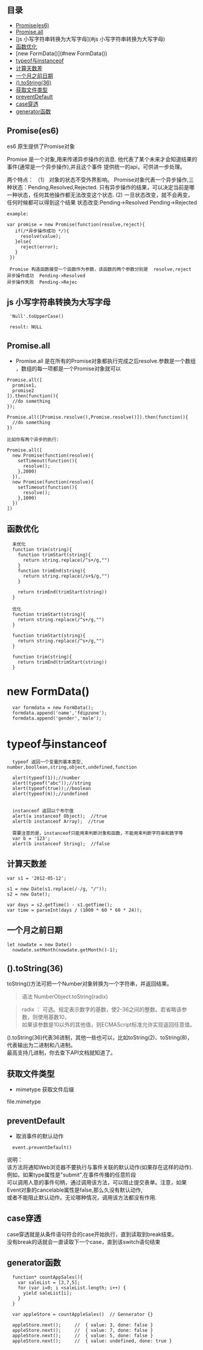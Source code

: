 ## 目录  

- [Promise(es6)](#Promise(es6))
- [Promise.all](#Promise.all)
- [js 小写字符串转换为大写字母](#js 小写字符串转换为大写字母)
- [函数优化](#函数优化)
- [new FormData()](#new FormData())
- [typeof与instanceof](#typeof与instanceof)
- [计算天数差](#计算天数差)
- [一个月之前日期](#一个月之前日期)
- [().toString(36)](#().toString(36))
- [获取文件类型](#获取文件类型)
- [preventDefault](#preventDefault)
- [case穿透](#case穿透)
- [generator函数](#generator函数)

## Promise(es6)

  es6 原生提供了Promise对象

  Promise 是一个对象,用来传递异步操作的消息. 他代表了某个未来才会知道结果的事件(通常是一个异步操作),并且这个事件
  提供统一的api，可供进一步处理。

  两个特点：
  （1） 对象的状态不受外界影响。 Promise对象代表一个异步操作,三种状态：Pending,Resolved,Rejected.
       只有异步操作的结果，可以决定当前是哪一种状态，任何其他操作都无法改变这个状态.
   (2)  一旦状态改变，就不会再变，任何时候都可以得到这个结果
        状态改变:Pending->Resolved    Pending->Rejected

   ```
   example:

   var promise = new Promise(function(resolve,reject){
      if(/*异步操作成功 */){
        resolve(value);
      }else{
        reject(error);
      }
    })

    Promise 构造函数接受一个函数作为参数，该函数的两个参数分别是  resolve,reject
   异步操作成功  Pending->Resolved    
   异步操作失败  Pending->Rejec

   ```
   

## js 小写字符串转换为大写字母
  ```
   'Null'.toUpperCase()

   result: NULL

  ```


## Promise.all
-  Promise.all 是在所有的Promise对象都执行完成之后resolve.参数是一个数组  
  ，数组的每一项都是一个Promise对象就可以  

```
Promise.all([
  promise1,
  promise2
]).then(function(){
  //do something
});

Promise.all([Promise.resolve(),Promise.resolve()]).then(function(){
  //do something
})

比如你有两个异步的执行:

Promise.all([
  new Promise(function(resolve){
    setTimeout(function(){
      resolve();
    },2000)
  }),
  new Promise(function(resolve){
    setTimeout(function(){
      resolve();
    },1000)
  })
])

```



## 函数优化

```
  未优化
  function trim(string){
    function trimStart(string){
      return string.replace(/^s+/g,"")
    }
    function trimEnd(string){
      return string.replace(/s+$/g,"")
    }

    return trimEnd(trimStart(string))
  }

  优化
  function trimStart(string){
    return string.replace(/^s+/g,"")
  }

  function trimStart(string){
    return string.replace(/^s+/g,"")
  }

  function trim(string){
    return trimEnd(trimStart(string))
  }

```


# new FormData()

```
  var formdata = new FormData();
  formdata.append('name','fdipzone');
  formdata.append('gender','male');
```



# typeof与instanceof

```
  typeof 返回一个变量的基本类型, number,boollean,string,object,undefined,function

  alert(typeof(1));//number
  alert(typeof("abc"));//string
  alert(typeof(true));//boolean
  alert(typeof(m));//undefined


  instanceof 返回以个布尔值
  alert(a instanceof Object);  //true
  alert(b instanceof Array);  //true

  需要注意的是，instanceof只能用来判断对象和函数，不能用来判断字符串和数字等
  var b = '123';
  alert(b instanceof String);  //false
```




## 计算天数差

```
var s1 = '2012-05-12';

s1 = new Date(s1.replace(/-/g, "/"));
s2 = new Date();

var days = s2.getTime() - s1.getTime();
var time = parseInt(days / (1000 * 60 * 60 * 24));

```

## 一个月之前日期

```
let nowdate = new Date()
  nowdate.setMonth(nowdate.getMonth()-1);
```



## ().toString(36)

toString()方法可把一个Number对象转换为一个字符串，并返回结果。

> 语法    NumberObject.toString(radix)

> radix  ： 可选。规定表示数字的基数，使2-36之间的整数。若省略该参数，则使用基数10，  
            如果该参数是10以外的其他值，则ECMAScript标准允许实现返回任意值。

().toString(36)代表36进制，其他一些也可以，比如toString(2)、toString(8)，代表输出为二进制和八进制。  
最高支持几进制，你去查下API文档就知道了。  

## 获取文件类型

- mimetype  获取文件后缀  

file.mimetype  

## preventDefault

- 取消事件的默认动作  

```
  event.preventDefault()
```

说明：   
  该方法将通知Web浏览器不要执行与事件关联的默认动作(如果存在这样的动作). 例如，如果type属性是"submit",在事件传播的任意阶段  
  可以调用人意的事件句柄，通过调用该方法，可以阻止提交表单。注意，如果Event对象的cancelable属性是false,那么久没有默认动作,  
  或者不能阻止默认动作。无论哪种情况，调用该方法都没有作用.  

## case穿透

case穿透就是从条件语句符合的case开始执行，直到读取到break结束。  
没有break的话就会一直读取下一个case，直到该switch语句结束


## generator函数


```
  function* countAppSales(){
    var saleList = [3,7,5];
    for (var i=0; i <saleList.length; i++) {
      yield saleList[i];
    }
  }

  var appleStore = countAppleSales()  // Gennerator {}

  appleStore.next();     //  { value: 3, done: false }
  appleStore.next();     //  { value: 7, done: false }
  appleStore.next();     //  { value: 5, done: false }
  appleStore.next();     //  { value: undefined, done: true }

```
